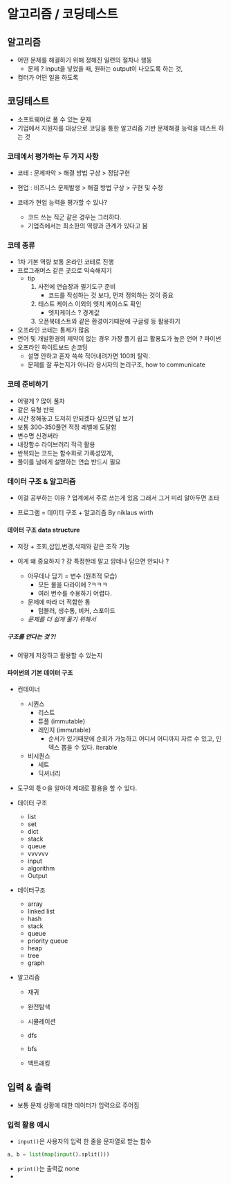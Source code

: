 # 알고리즘 / 코딩테스트 

## 알고리즘

+ 어떤 문제를 해결하기 위해 정해진 일련의 절차나 행동 
  + 문제 ? input을 넣었을 때, 원하는 output이 나오도록 하는 것, 
+ 컴터가 어떤 일을 하도록 



## 코딩테스트 

+ 소프트웨어로 풀 수 있는 문제 
+ 기업에서 지원자를 대상으로 코딩을 통한 알고리즘 기반 문제해결 능력을 테스트 하는 것 

### 코테에서 평가하는 두 가지 사항 

+ 코테 : 문제파악  > 해결 방법 구상 > 정답구현 
+ 현업 : 비즈니스 문제발생 > 해결 방법 구상 > 구현 및 수정 

+ 코테가 현업 능력을 평가할 수 있나? 
  + 코드 쓰는 직군 같은 경우는 그러하다.
  + 기업측에서는 최소한의 역량과 관계가 있다고 봄



### 코테 종류 

+ 1차 기본 역량 보통 온라인 코테로 진행 
+ 프로그래머스 같은 곳으로 익숙해지기 
  + tip
    1. 사전에 연습장과 필기도구 준비 
       + 코드를 작성하는 것 보다, 먼저 정의하는 것이 중요 
    2. 테스트 케이스 이외의 엣지 케이스도 확인 
       + 엣지케이스 ? 경계값
    3. 오픈북테스트와 같은 환경이기때문에 구글링 등 활용하기 
+ 오프라인 코테는 통제가 많음 
+ 언어 및 개발환경의 제약이 없는 경우 가장 풀기 쉽고 활용도가 높은 언어 ? 파이썬 
+ 오프라인 화이트보드 손코딩 
  + 설명 안하고 혼자 쓱쓱 적어내려가면 100퍼 탈락.
  + 문제를 잘 푸는지가 아니라 응시자의 논리구조, how to communicate 



### 코테 준비하기 

+ 어떻게 ? 많이 풀자 
+ 같은 유형 반복
+ 시간 정해놓고 도저히 안되겠다 싶으면 답 보기 
+ 보통 300-350풀면 적정 레벨에 도달함 
+ 변수명 신경써라 
+ 내장함수 라이브러리 적극 활용 
+ 반복되는 코드는 함수화로 가록성있게, 
+ 풀이를 남에게 설명하는 연습 반드시 필요 



### 데이터 구조 & 알고리즘 

+ 이걸 공부하는 이유 ? 업계에서 주로 쓰는게 있음 그래서 그거 미리 알아두면 조타 

+ 프로그램 = 데이터 구조 + 알고리즘 By niklaus wirth



#### 데이터 구조 data structure 

+ 저장 + 조회,삽입,변경,삭제와 같은 조작 기능 

+ 이게 왜 중요하지 ? 걍 특정한데 말고 암데나 담으면 안되나 ? 
  + 아무데나 담기 = 변수 (원초적 모습)
    + 모든 물을 다라이에 ?ㅋㅋㅋ
    + 여러 변수를 수용하기 어렵다. 
  + 문제에 따라 더 적합한 통
    + 텀블러, 생수통, 비커, 스포이드 
  + *문제를 더 쉽게 풀기 위해서*

##### 구조를 안다는 것 ?!

+ 어떻게 저장하고 활용할 수 있는지



#### 파이썬의 기본 데이터 구조 

+ 컨테이너 
  + 시퀀스 
    + 리스트
    + 튜플 (immutable)
    + 레인지 (immutable)
      + 순서가 있기때문에 순회가 가능하고 어디서 어디까지 자르 수 있고, 인덱스 뽑을 수 있다. iterable
  + 비시퀀스 
    + 세트 
    + 딕셔너리



+ 도구의 튻ㅇ을 알아야 제대로 활용을 할 수 있다. 
+ 데이터 구조
  + list
  + set
  + dict
  + stack
  + queue
  + vvvvvv
  + input
  + algorithm
  + Output

+ 데이터구조

  + array
  + linked list
  + hash 
  + stack
  + queue
  + priority queue
  + heap
  + tree
  + graph

+ 알고리즘

  + 재귀

  + 완전탐색

  + 시뮬레이션

  + dfs

  + bfs

  + 백트래킹 



## 입력 & 출력 

+ 보통 문제 상황에 대한 데이터가 입력으로 주어짐

### 입력 활용 예시 

+ `input()`은 사용자의 입력 한 줄을 문자열로 받는 함수 

```python 
a, b = list(map(input().split()))
```

+ `print()`는 출력값 none 
+ 